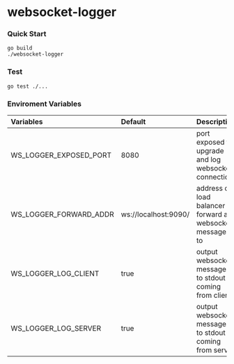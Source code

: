 # websocket-logger

### Quick Start

```
go build
./websocket-logger
```

### Test

```
go test ./...
```
 
### Enviroment Variables
| Variables | Default | Description |
| :--- | :--- | :--- | 
| WS_LOGGER_EXPOSED_PORT | 8080 | port exposed to upgrade and log websocket connections |
| WS_LOGGER_FORWARD_ADDR | ws://localhost:9090/ | address of load balancer to forward all websocket messages to |
| WS_LOGGER_LOG_CLIENT | true | output websocket messages to stdout coming from client |
| WS_LOGGER_LOG_SERVER | true | output websocket messages to stdout coming from server |
